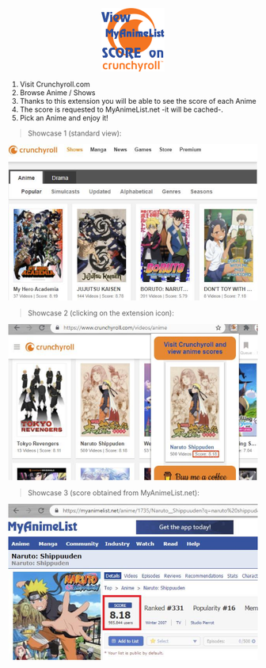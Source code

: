 <div align="center">
	<img src="./logo/logo.png">
</div>

1) Visit Crunchyroll.com
2) Browse Anime / Shows
3) Thanks to this extension you will be able to see the score of each Anime
4) The score is requested to MyAnimeList.net -it will be cached-.
5) Pick an Anime and enjoy it!

> Showcase 1 (standard view):
<div>
	<img src="./showcase/showcase1.jpg">
</div>

> Showcase 2 (clicking on the extension icon):
<div>
	<img src="./showcase/showcase2.jpg">
</div>

> Showcase 3 (score obtained from MyAnimeList.net):
<div align="center">
	<img src="./showcase/showcase3.jpg">
</div>